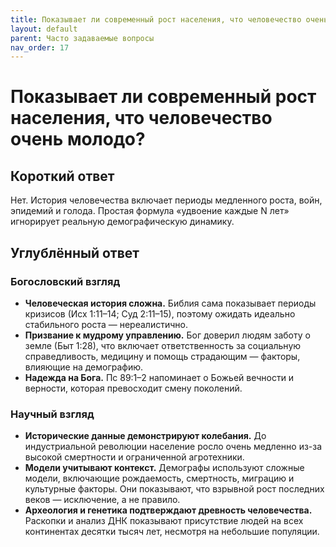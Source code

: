 ```yaml
---
title: Показывает ли современный рост населения, что человечество очень молодо?
layout: default
parent: Часто задаваемые вопросы
nav_order: 17
---
```


# Показывает ли современный рост населения, что человечество очень молодо?

## Короткий ответ

Нет. История человечества включает периоды медленного роста, войн, эпидемий и голода. Простая формула «удвоение каждые N лет» игнорирует реальную демографическую динамику.

## Углублённый ответ

### Богословский взгляд

- **Человеческая история сложна.** Библия сама показывает периоды кризисов (Исх 1:11–14; Суд 2:11–15), поэтому ожидать идеально стабильного роста — нереалистично.
- **Призвание к мудрому управлению.** Бог доверил людям заботу о земле (Быт 1:28), что включает ответственность за социальную справедливость, медицину и помощь страдающим — факторы, влияющие на демографию.
- **Надежда на Бога.** Пс 89:1–2 напоминает о Божьей вечности и верности, которая превосходит смену поколений.

### Научный взгляд

- **Исторические данные демонстрируют колебания.** До индустриальной революции население росло очень медленно из-за высокой смертности и ограниченной агротехники.
- **Модели учитывают контекст.** Демографы используют сложные модели, включающие рождаемость, смертность, миграцию и культурные факторы. Они показывают, что взрывной рост последних веков — исключение, а не правило.
- **Археология и генетика подтверждают древность человечества.** Раскопки и анализ ДНК показывают присутствие людей на всех континентах десятки тысяч лет, несмотря на небольшие популяции.
